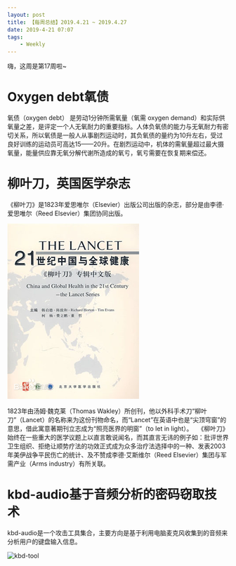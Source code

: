 ```yaml
---
layout: post
title: 【每周总结】2019.4.21 ~ 2019.4.27
date: 2019-4-21 07:07
tags:
    - Weekly
---
```


嗨，这周是第17周啦~

# Oxygen debt氧债

氧债（oxygen debt） 是劳动1分钟所需氧量（氧需 oxygen demand）和实际供氧量之差，是评定一个人无氧耐力的重要指标。人体负氧债的能力与无氧耐力有密切关系，所以氧债是一般人从事剧烈运动时，其负氧债的量约为10升左右，受过良好训练的运动员可高达15——20升。在剧烈运动中，机体的需氧量超过最大摄氧量，能量供应靠无氧分解代谢所造成的氧亏，氧亏需要在恢复期来偿还。

# 柳叶刀，英国医学杂志

《柳叶刀》是1823年爱思唯尔（Elsevier）出版公司出版的杂志，部分是由李德·爱思唯尔（Reed Elsevier）集团协同出版。

![Lancet](https://raw.githubusercontent.com/plusplus7/solutions/master/weekly/2019/miscs/week17/lancet.jpg)

1823年由汤姆·魏克莱（Thomas Wakley）所创刊，他以外科手术刀“柳叶刀”（Lancet）的名称来为这份刊物命名，而“Lancet”在英语中也是“尖顶穹窗”的意思，借此寓意著期刊立志成为“照亮医界的明窗”（to let in light）。
 
《柳叶刀》始终在一些重大的医学议题上以直言敢说闻名，而其直言无讳的例子如：批评世界卫生组织、拒绝让顺势疗法的功效正式成为众多治疗法选择中的一种、发表2003年美伊战争平民伤亡的统计、及不赞成李德·艾斯维尔（Reed Elsevier）集团与军需产业（Arms industry）有所关联。

# kbd-audio基于音频分析的密码窃取技术

kbd-audio是一个攻击工具集合，主要方向是基于利用电脑麦克风收集到的音频来分析用户的键盘输入信息。

![kbd-tool](https://camo.githubusercontent.com/9b05195d0983bedcad044467a118115cf52fc0a8/68747470733a2f2f692e696d6775722e636f6d2f465861363050722e676966)